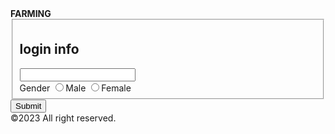 <!DOCTYPE html/>
<HTML>
  <head>
    <strong>FARMING</strong>
  </head>
      <body method="POST">
        <form>
          <fieldset>
          <h2>
            login info
          </h2>
          <input type="text">
          <br>
          Gender <input type="radio" name="gender">Male
                 <input type="radio" name="gender">Female
          </fieldset>
          <input type="submit" name="SUBMIT">
          <footer>
            &copy;2023 All right reserved.
          </footer>
        </form>
      </body>
</HTML>

